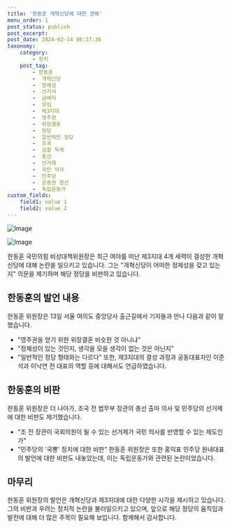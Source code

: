 ```yaml
---
title: '한동훈 개혁신당에 대한 견해'
menu_order: 1
post_status: publish
post_excerpt: 
post_date: 2024-02-14 06:37:36
taxonomy:
    category:
        - 정치
    post_tag:
        - 한동훈
        -  개혁신당
        -  정체성
        -  선거서
        -  금배지
        -  모임
        -  제3지대
        -  영주권
        -  위장결혼
        -  정당
        -  일반적인 정당
        -  조국
        -  검찰 독재
        -  총선
        -  선거제
        -  국민 의사
        -  민주당
        -  운동권 청산
        -  독립운동가
custom_fields:
    field1: value 1
    field2: value 2
---
```


![Image](https://imgnews.pstatic.net/image/015/2024/02/13/0004947607_001_20240213094801047.jpg?type=w647)

![Image](https://imgnews.pstatic.net/image/015/2024/02/13/0004947607_002_20240213094801076.jpg?type=w647)

한동훈 국민의힘 비상대책위원장은 최근 여야를 떠난 제3지대 4개 세력이 결성한 개혁신당에 대해 논란을 일으키고 있습니다. 그는 "개혁신당이 어떠한 정체성을 갖고 있는지" 의문을 제기하며 해당 정당을 비판하고 있습니다. 
## 한동훈의 발언 내용
한동훈 위원장은 13일 서울 여의도 중앙당사 출근길에서 기자들과 만나 다음과 같이 말했습니다.
- "영주권을 얻기 위한 위장결혼 비슷한 것 아니냐"
- "정체성이 있는 것인지, 생각을 모을 생각이 없는 것은 아닌지"
- "일반적인 정당 형태와는 다르다"
또한, 제3지대의 결성 과정과 공동대표자인 이준석과 이낙연 전 대표의 역할 등에 대해서도 언급하였습니다.
## 한동훈의 비판
한동훈 위원장은 더 나아가, 조국 전 법무부 장관의 총선 출마 의사 및 민주당의 선거제에 대한 비판도 제기했습니다.
- "조 전 장관이 국회의원이 될 수 있는 선거제가 국민 의사를 반영할 수 있는 제도인가"
- "민주당의 '국뽕' 정치에 대한 비판"
한동훈 위원장은 또한 홍익표 민주당 원내대표의 발언에 대한 비판도 내놓았는데, 이는 독립운동가와 관련된 논란이었습니다.
## 마무리
한동훈 위원장의 발언은 개혁신당과 제3지대에 대한 다양한 시각을 제시하고 있습니다. 그의 비판과 우려는 정치적 논란을 불러일으키고 있으며, 앞으로 해당 정당의 움직임과 발전에 대해 더 많은 주목이 필요해 보입니다. 함께해서 감사합니다.
